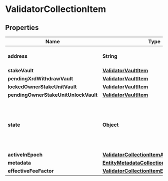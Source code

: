 

# ValidatorCollectionItem


## Properties

| Name | Type | Description | Notes |
|------------ | ------------- | ------------- | -------------|
|**address** | **String** | Bech32m-encoded human readable version of the address. |  |
|**stakeVault** | [**ValidatorVaultItem**](ValidatorVaultItem.md) |  |  |
|**pendingXrdWithdrawVault** | [**ValidatorVaultItem**](ValidatorVaultItem.md) |  |  |
|**lockedOwnerStakeUnitVault** | [**ValidatorVaultItem**](ValidatorVaultItem.md) |  |  |
|**pendingOwnerStakeUnitUnlockVault** | [**ValidatorVaultItem**](ValidatorVaultItem.md) |  |  |
|**state** | **Object** | Validator inner state representation. This type is defined in the Core API as &#x60;ValidatorFieldStateValue&#x60;. See the Core API documentation for more details.  |  |
|**activeInEpoch** | [**ValidatorCollectionItemActiveInEpoch**](ValidatorCollectionItemActiveInEpoch.md) |  |  [optional] |
|**metadata** | [**EntityMetadataCollection**](EntityMetadataCollection.md) |  |  |
|**effectiveFeeFactor** | [**ValidatorCollectionItemEffectiveFeeFactor**](ValidatorCollectionItemEffectiveFeeFactor.md) |  |  |



